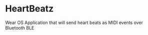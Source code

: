 HeartBeatz
==========

Wear OS Application that will send heart beats as MIDI events over Bluetooth BLE
